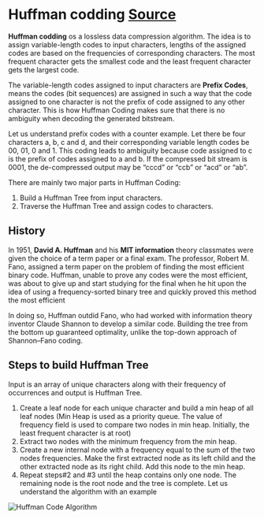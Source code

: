 # Huffman codding [Source](https://www.geeksforgeeks.org/huffman-coding-greedy-algo-3/)

**Huffman codding** os a lossless data compression algorithm. The idea is to assign variable-length codes to input characters, lengths of the assigned codes are based on the frequencies of corresponding characters. The most frequent character gets the smallest code and the least frequent character gets the largest code.

The variable-length codes assigned to input characters are **Prefix Codes**, means the codes (bit sequences) are assigned in such a way that the code assigned to one character is not the prefix of code assigned to any other character. This is how Huffman Coding makes sure that there is no ambiguity when decoding the generated bitstream. 

Let us understand prefix codes with a counter example. Let there be four characters a, b, c and d, and their corresponding variable length codes be 00, 01, 0 and 1. This coding leads to ambiguity because code assigned to c is the prefix of codes assigned to a and b. If the compressed bit stream is 0001, the de-compressed output may be “cccd” or “ccb” or “acd” or “ab”.

There are mainly two major parts in Huffman Coding:

 1. Build a Huffman Tree from input characters.
 2. Traverse the Huffman Tree and assign codes to characters.


## History

In 1951, **David A. Huffman** and his **MIT information** theory classmates were given the choice of a term paper or a final exam. The professor, Robert M. Fano, assigned a term paper on the problem of finding the most efficient binary code. Huffman, unable to prove any codes were the most efficient, was about to give up and start studying for the final when he hit upon the idea of using a frequency-sorted binary tree and quickly proved this method the most efficient

In doing so, Huffman outdid Fano, who had worked with information theory inventor Claude Shannon to develop a similar code. Building the tree from the bottom up guaranteed optimality, unlike the top-down approach of Shannon–Fano coding.



 ## Steps to build Huffman Tree

 Input is an array of unique characters along with their frequency of occurrences and output is Huffman Tree. 

 1. Create a leaf node for each unique character and build a min heap of all leaf nodes (Min Heap is used as a priority queue. The value of frequency field is used to compare two nodes in min heap. Initially, the least frequent character is at root)
 2. Extract two nodes with the minimum frequency from the min heap.
 3. Create a new internal node with a frequency equal to the sum of the two nodes frequencies. Make the first extracted node as its left child and the other extracted node as its right child. Add this node to the min heap.
 4. Repeat steps#2 and #3 until the heap contains only one node. The remaining node is the root node and the tree is complete.
Let us understand the algorithm with an example

![Huffman Code Algorithm](https://upload.wikimedia.org/wikipedia/commons/d/d8/HuffmanCodeAlg.png "Huffman Code Algorithm") 

